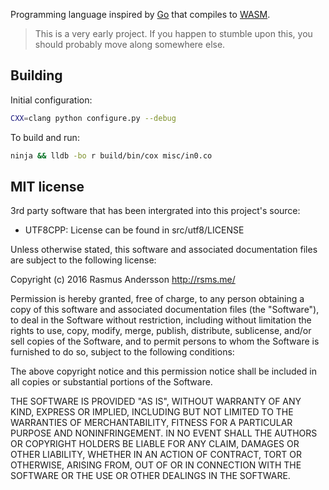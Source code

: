 Programming language inspired by [Go](https://golang.org/) that compiles to [WASM](https://webassembly.github.io/).

> This is a very early project.
> If you happen to stumble upon this, you should probably move along somewhere else.


## Building

Initial configuration:
```sh
CXX=clang python configure.py --debug
```

To build and run:
```sh
ninja && lldb -bo r build/bin/cox misc/in0.co
```

## MIT license

3rd party software that has been intergrated into this project's source:

- UTF8CPP: License can be found in src/utf8/LICENSE

Unless otherwise stated, this software and associated documentation files are subject to the following license:

Copyright (c) 2016 Rasmus Andersson <http://rsms.me/>

Permission is hereby granted, free of charge, to any person obtaining a copy
of this software and associated documentation files (the "Software"), to deal
in the Software without restriction, including without limitation the rights
to use, copy, modify, merge, publish, distribute, sublicense, and/or sell
copies of the Software, and to permit persons to whom the Software is
furnished to do so, subject to the following conditions:

The above copyright notice and this permission notice shall be included in
all copies or substantial portions of the Software.

THE SOFTWARE IS PROVIDED "AS IS", WITHOUT WARRANTY OF ANY KIND, EXPRESS OR
IMPLIED, INCLUDING BUT NOT LIMITED TO THE WARRANTIES OF MERCHANTABILITY,
FITNESS FOR A PARTICULAR PURPOSE AND NONINFRINGEMENT. IN NO EVENT SHALL THE
AUTHORS OR COPYRIGHT HOLDERS BE LIABLE FOR ANY CLAIM, DAMAGES OR OTHER
LIABILITY, WHETHER IN AN ACTION OF CONTRACT, TORT OR OTHERWISE, ARISING FROM,
OUT OF OR IN CONNECTION WITH THE SOFTWARE OR THE USE OR OTHER DEALINGS IN
THE SOFTWARE.
